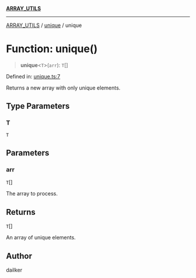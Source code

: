 [**ARRAY_UTILS**](../../README.md)

***

[ARRAY_UTILS](../../README.md) / [unique](../README.md) / unique

# Function: unique()

> **unique**\<`T`\>(`arr`): `T`[]

Defined in: [unique.ts:7](https://github.com/dailker/everyutil/blob/f4f23239544adddf4db86c16dea30bd7bb33b26e/src/array/unique.ts#L7)

Returns a new array with only unique elements.

## Type Parameters

### T

`T`

## Parameters

### arr

`T`[]

The array to process.

## Returns

`T`[]

An array of unique elements.

## Author

dailker
